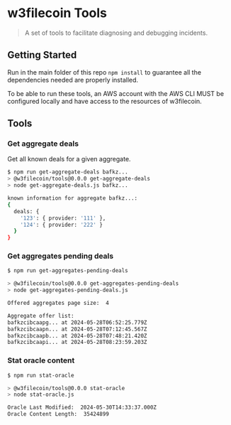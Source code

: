 # w3filecoin Tools

> A set of tools to facilitate diagnosing and debugging incidents.

## Getting Started

Run in the main folder of this repo `npm install` to guarantee all the dependencies needed are properly installed.

To be able to run these tools, an AWS account with the AWS CLI MUST be configured locally and have access to the resources of w3filecoin.

## Tools

### Get aggregate deals

Get all known deals for a given aggregate.

```sh
$ npm run get-aggregate-deals bafkz...
> @w3filecoin/tools@0.0.0 get-aggregate-deals
> node get-aggregate-deals.js bafkz...

known information for aggregate bafkz...:
{
  deals: {
    '123': { provider: '111' },
    '124': { provider: '222' }
  }
}
```

### Get aggregates pending deals

```sh
$ npm run get-aggregates-pending-deals

> @w3filecoin/tools@0.0.0 get-aggregates-pending-deals
> node get-aggregates-pending-deals.js

Offered aggregates page size:  4 

Aggregate offer list:
bafkzcibcaapg... at 2024-05-28T06:52:25.779Z
bafkzcibcaapn... at 2024-05-28T07:12:45.567Z
bafkzcibcaapb... at 2024-05-28T07:48:21.420Z
bafkzcibcaapi... at 2024-05-28T08:23:59.203Z
```

### Stat oracle content

```sh
$ npm run stat-oracle

> @w3filecoin/tools@0.0.0 stat-oracle
> node stat-oracle.js

Oracle Last Modified:  2024-05-30T14:33:37.000Z
Oracle Content Length:  35424899
```
